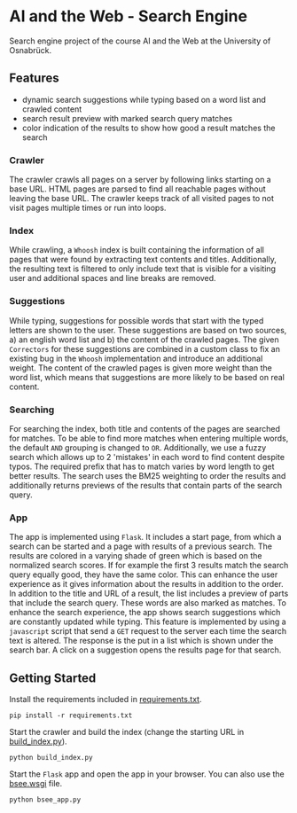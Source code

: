 
# AI and the Web - Search Engine

Search engine project of the course AI and the Web at the University of Osnabrück.

## Features

- dynamic search suggestions while typing based on a word list and crawled content
- search result preview with marked search query matches
- color indication of the results to show how good a result matches the search

### Crawler

The crawler crawls all pages on a server by following links starting on a base URL. HTML pages are parsed to find all reachable pages without leaving the base URL. The crawler keeps track of all visited pages to not visit pages multiple times or run into loops.

### Index

While crawling, a `Whoosh` index is built containing the information of all pages that were found by extracting text contents and titles. Additionally, the resulting text is filtered to only include text that is visible for a visiting user and additional spaces and line breaks are removed.

### Suggestions

While typing, suggestions for possible words that start with the typed letters are shown to the user. These suggestions are based on two sources, a) an english word list and b) the content of the crawled pages. The given `Correctors` for these suggestions are combined in a custom class to fix an existing bug in the `Whoosh` implementation and introduce an additional weight. The content of the crawled pages is given more weight than the word list, which means that suggestions are more likely to be based on real content.

### Searching

For searching the index, both title and contents of the pages are searched for matches. To be able to find more matches when entering multiple words, the default `AND` grouping is changed to `OR`. Additionally, we use a fuzzy search which allows up to 2 'mistakes' in each word to find content despite typos. The required prefix that has to match varies by word length to get better results. The search uses the BM25 weighting to order the results and additionally returns previews of the results that contain parts of the search query.

### App

The app is implemented using `Flask`. It includes a start page, from which a search can be started and a page with results of a previous search. The results are colored in a varying shade of green which is based on the normalized search scores. If for example the first 3 results match the search query equally good, they have the same color. This can enhance the user experience as it gives information about the results in addition to the order. In addition to the title and URL of a result, the list includes a preview of parts that include the search query. These words are also marked as matches. To enhance the search experience, the app shows search suggestions which are constantly updated while typing. This feature is implemented by using a `javascript` script that send a `GET` request to the server each time the search text is altered. The response is the put in a list which is shown under the search bar. A click on a suggestion opens the results page for that search.

## Getting Started

Install the requirements included in [requirements.txt](requirements.txt).
```
pip install -r requirements.txt
```

Start the crawler and build the index (change the starting URL in [build_index.py](build_index.py)).
```
python build_index.py
```

Start the `Flask` app and open the app in your browser. You can also use the [bsee.wsgi](bsee.wsgi) file.
```
python bsee_app.py
```

